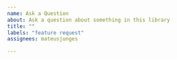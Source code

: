 ```yaml
---
name: Ask a Question
about: Ask a question about something in this library
title: ""
labels: "feature request"
assignees: mateusjunges

---
```



